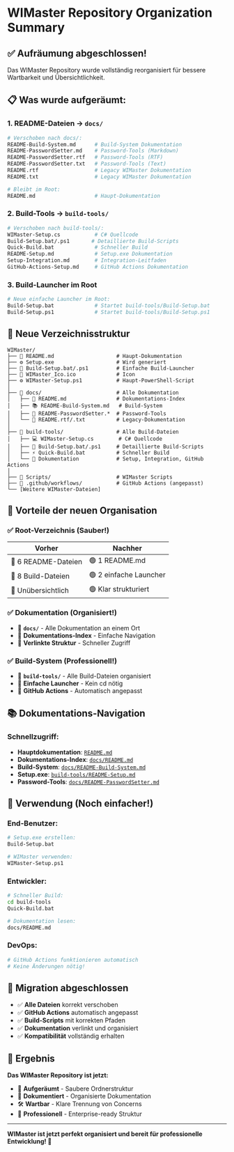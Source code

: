 # WIMaster Repository Organization Summary

## ✅ **Aufräumung abgeschlossen!**

Das WIMaster Repository wurde vollständig reorganisiert für bessere Wartbarkeit und Übersichtlichkeit.

## 📋 **Was wurde aufgeräumt:**

### **1. README-Dateien → `docs/`**
```bash
# Verschoben nach docs/:
README-Build-System.md      # Build-System Dokumentation
README-PasswordSetter.md    # Password-Tools (Markdown)
README-PasswordSetter.rtf   # Password-Tools (RTF)
README-PasswordSetter.txt   # Password-Tools (Text)
README.rtf                  # Legacy WIMaster Dokumentation
README.txt                  # Legacy WIMaster Dokumentation

# Bleibt im Root:
README.md                   # Haupt-Dokumentation
```

### **2. Build-Tools → `build-tools/`**
```bash
# Verschoben nach build-tools/:
WIMaster-Setup.cs           # C# Quellcode
Build-Setup.bat/.ps1       # Detaillierte Build-Scripts
Quick-Build.bat             # Schneller Build
README-Setup.md             # Setup.exe Dokumentation
Setup-Integration.md        # Integration-Leitfaden
GitHub-Actions-Setup.md     # GitHub Actions Dokumentation
```

### **3. Build-Launcher im Root**
```bash
# Neue einfache Launcher im Root:
Build-Setup.bat             # Startet build-tools/Build-Setup.bat
Build-Setup.ps1             # Startet build-tools/Build-Setup.ps1
```

## 🎯 **Neue Verzeichnisstruktur**

```
WIMaster/
├── 📄 README.md                    # Haupt-Dokumentation
├── ⚙️ Setup.exe                    # Wird generiert
├── 🚀 Build-Setup.bat/.ps1         # Einfache Build-Launcher
├── 🎨 WIMaster_Ico.ico             # Icon
├── ⚙️ WIMaster-Setup.ps1           # Haupt-PowerShell-Script
│
├── 📁 docs/                        # Alle Dokumentation
│   ├── 📖 README.md                # Dokumentations-Index
│   ├── 📚 README-Build-System.md   # Build-System
│   ├── 🔐 README-PasswordSetter.*  # Password-Tools
│   └── 📜 README.rtf/.txt          # Legacy-Dokumentation
│
├── 📁 build-tools/                 # Alle Build-Dateien
│   ├── 💻 WIMaster-Setup.cs        # C# Quellcode
│   ├── 🔨 Build-Setup.bat/.ps1     # Detaillierte Build-Scripts
│   ├── ⚡ Quick-Build.bat          # Schneller Build
│   └── 📖 Dokumentation            # Setup, Integration, GitHub Actions
│
├── 📁 Scripts/                     # WIMaster Scripts
├── 📁 .github/workflows/           # GitHub Actions (angepasst)
└── [Weitere WIMaster-Dateien]
```

## 🎉 **Vorteile der neuen Organisation**

### **✅ Root-Verzeichnis (Sauber!)**
| Vorher | Nachher |
|--------|---------|
| 🔴 6 README-Dateien | 🟢 1 README.md |
| 🔴 8 Build-Dateien | 🟢 2 einfache Launcher |
| 🔴 Unübersichtlich | 🟢 Klar strukturiert |

### **✅ Dokumentation (Organisiert!)**
- 📁 **`docs/`** - Alle Dokumentation an einem Ort
- 📖 **Dokumentations-Index** - Einfache Navigation
- 🔗 **Verlinkte Struktur** - Schneller Zugriff

### **✅ Build-System (Professionell!)**
- 📁 **`build-tools/`** - Alle Build-Dateien organisiert
- 🚀 **Einfache Launcher** - Kein cd nötig
- 🤖 **GitHub Actions** - Automatisch angepasst

## 📚 **Dokumentations-Navigation**

### **Schnellzugriff:**
- **Hauptdokumentation**: [`README.md`](README.md)
- **Dokumentations-Index**: [`docs/README.md`](docs/README.md)
- **Build-System**: [`docs/README-Build-System.md`](docs/README-Build-System.md)
- **Setup.exe**: [`build-tools/README-Setup.md`](build-tools/README-Setup.md)
- **Password-Tools**: [`docs/README-PasswordSetter.md`](docs/README-PasswordSetter.md)

## 🚀 **Verwendung (Noch einfacher!)**

### **End-Benutzer:**
```bash
# Setup.exe erstellen:
Build-Setup.bat

# WIMaster verwenden:
WIMaster-Setup.ps1
```

### **Entwickler:**
```bash
# Schneller Build:
cd build-tools
Quick-Build.bat

# Dokumentation lesen:
docs/README.md
```

### **DevOps:**
```bash
# GitHub Actions funktionieren automatisch
# Keine Änderungen nötig!
```

## 🔄 **Migration abgeschlossen**

- ✅ **Alle Dateien** korrekt verschoben
- ✅ **GitHub Actions** automatisch angepasst
- ✅ **Build-Scripts** mit korrekten Pfaden
- ✅ **Dokumentation** verlinkt und organisiert
- ✅ **Kompatibilität** vollständig erhalten

## 🎊 **Ergebnis**

**Das WIMaster Repository ist jetzt:**
- 🧹 **Aufgeräumt** - Saubere Ordnerstruktur
- 📖 **Dokumentiert** - Organisierte Dokumentation
- 🛠️ **Wartbar** - Klare Trennung von Concerns
- 🚀 **Professionell** - Enterprise-ready Struktur

---

**WIMaster ist jetzt perfekt organisiert und bereit für professionelle Entwicklung! 🎉**
